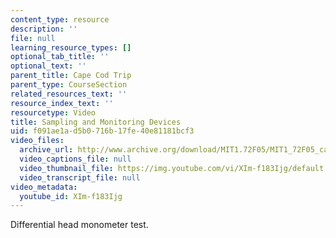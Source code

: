 ```yaml
---
content_type: resource
description: ''
file: null
learning_resource_types: []
optional_tab_title: ''
optional_text: ''
parent_title: Cape Cod Trip
parent_type: CourseSection
related_resources_text: ''
resource_index_text: ''
resourcetype: Video
title: Sampling and Monitoring Devices
uid: f091ae1a-d5b0-716b-17fe-40e81181bcf3
video_files:
  archive_url: http://www.archive.org/download/MIT1.72F05/MIT1_72F05_cape_cod08_220k.mp4
  video_captions_file: null
  video_thumbnail_file: https://img.youtube.com/vi/XIm-f183Ijg/default.jpg
  video_transcript_file: null
video_metadata:
  youtube_id: XIm-f183Ijg
---
```


Differential head monometer test.